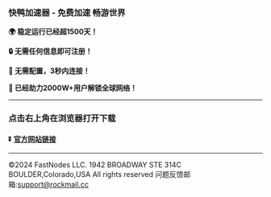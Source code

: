 ### 快鸭加速器 - 免费加速 畅游世界
**:earth_africa: 稳定运行已经超1500天！**

**:lock: 无需任何信息即可注册！**

**:rocket: 无需配置，3秒内连接！**

**:man: 已经助力2000W+用户解锁全球网络！**

---
### 点击右上角在浏览器打开下载
#### :arrow_double_down: [官方网站链接](http://xddx.cc)
---

©2024 FastNodes LLC.
1942 BROADWAY STE 314C BOULDER,Colorado,USA
All rights reserved
问题反馈邮箱:support@rockmail.cc 
